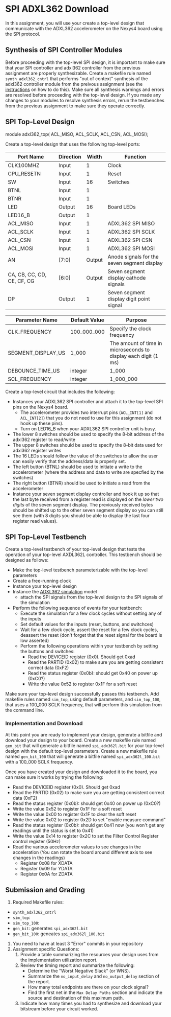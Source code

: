 # SPI ADXL362 Download

In this assignment, you will use your create a top-level design that communicate with the ADXL362 accelerometer on the Nexys4 board using the SPI protocol.

## Synthesis of SPI Controller Modules

Before proceeding with the top-level SPI design, it is important to make sure that your SPI controller and adxl362 controller from the previous assignment are properly synthesizable.
Create a makefile rule named `synth_adxl362_cntrl` that performs "out of context" synthesis of the adxl362 controller module from the preivous assignment (see the [instructions](../rx_sim/UART_Receiver_sim.md#receiver-synthesis) on how to do this).
Make sure all synthesis warnings and errors are resolved before proceeding with the top-level design.
If you made any changes to your modules to resolve synthesis errors, rerun the testbenches from the previous assignment to make sure they operate correctly.

## SPI Top-Level Design


module adxl362_top(
                ACL_MISO, ACL_SCLK, ACL_CSN, ACL_MOSI);

Create a top-level design that uses the following top-level ports:

| Port Name | Direction | Width | Function |
| ---- | ---- | ---- | ----  |
| CLK100MHZ | Input | 1 | Clock |
| CPU_RESETN | Input | 1 | Reset |
| SW | Input | 16 | Switches  |
| BTNL | Input | 1 |  |
| BTNR | Input | 1 |  |
| LED | Output | 16 | Board LEDs  |
| LED16_B | Output | 1 |  |
| ACL_MISO | Input | 1 | ADXL362 SPI MISO |
| ACL_SCLK | Input | 1 | ADXL362 SPI SCLK |
| ACL_CSN | Input | 1 | ADXL362 SPI CSN|
| ACL_MOSI | Input | 1 | ADXL362 SPI MOSI |
| AN | [7:0] | Output | Anode signals for the seven segment display |
| CA, CB, CC, CD, CE, CF, CG | [6:0] | Output | Seven segment display cathode signals |
| DP | Output | 1 | Seven segment display digit point signal |

| Parameter Name | Default Value | Purpose |
| ---- | ---- | ---- |
| CLK_FREQUENCY  | 100_000_000 | Specify the clock frequency |
| SEGMENT_DISPLAY_US  | 1_000 | The amount of time in microseconds to display each digit (1 ms) |
| DEBOUNCE_TIME_US | integer | 1_000 | Specifies the minimum debounce delay in micro seconds (1 us) |
| SCL_FREQUENCY | integer | 1_000_000 | ADXL SPI SCLK rate |


Create a top-level circuit that includes the following:
* Instances your ADXL362 SPI controller and attach it to the top-level SPI pins on the Nexys4 board. 
  * The accelerometer provides two interrupt pins (`ACL_INT[1]` and `ACL_INT[2]`) that you do not need to use for this assignment (do not hook up these pins).
  * Turn on LED16_B when your ADXL362 SPI controller unit is busy.
* The lower 8 switches should be used to specify the 8-bit address of the adxl362 register to read/write
* The upper 8 switches should be used to specify the 8-bit data used for adxl362 register writes
* The 16 LEDs should follow the value of the switches to allow the user can easily verify that the address/data is properly set.
* The left button (BTNL) should be used to initiate a write to the accelerometer (where the address and data to write are specfied by the switches)
* The right button (BTNR) should be used to initiate a read from the accelerometer
* Instance your seven segment display controller and hook it up so that the last byte received from a register read is displayed on the _lower two digits_ of the seven segment display. The previously received bytes should be shifted up to the other seven segment display so you can still see them (with 8 digits you should be able to display the last four register read values).

## SPI Top-Level Testbench

Create a top-level testbench of your top-level design that tests the operation of your top-level AXDL362L controller.
This testbench should be designed as follows:
* Make the top-level testbench parameterizable with the top-level parameters
* Create a free-running clock
* Instance your top-level design
* Instance the [ADXL362 simulation](./adxl362_model.sv) model
  * attach the SPI signals from the top-level design to the SPI signals of the simulation
* Perform the following sequence of events for your testbench:
  * Execute the simulation for a few clock cycles without setting any of the inputs
  * Set default values for the inputs (reset, buttons, and switchces)
  * Wait for a few clock cycle, assert the reset for a few clock cycles, deassert the reset (don't forget that the reset signal for the board is low asserted)
  * Perform the following operations within your testbench by setting the buttons and switches:
    * Read the DEVICEID register (0x0). Should get 0xad
    * Read the PARTID (0x02) to make sure you are getting consistent correct data (0xF2)
    * Read the status register (0x0b): should get 0x40 on power up (0xC0?)
    * Write the value 0x52 to register 0x1F for a soft reset

Make sure your top-level design successfully passes this testbench.
Add makefile rules named `sim_top`, using default parameters, and `sim_top_100`, that uses a 100_000 SCLK frequency, that will perform this simulation from the command line.


### Implementation and Download

At this point you are ready to implement your design, generate a bitfile and download your design to your board.
Create a new makefile rule named `gen_bit` that will generate a bitfile named `spi_adx362l.bit` for your top-level design with the default top-level parameters.
Create a new makefile rule named `gen_bit_100` that will generate a bitfile named `spi_adx362l_100.bit` with a 100_000 SCLK frequency.

Once you have created your design and downloaded it to the board, you can make sure it works by trying the following:

  * Read the DEVICEID register (0x0). Should get 0xad
  * Read the PARTID (0x02) to make sure you are getting consistent correct data (0xF2)
  * Read the status register (0x0b): should get 0x40 on power up (0xC0?)
  * Write the value 0x52 to register 0x1F for a soft reset
  * Write the value 0x00 to register 0x1F to clear the soft reset
  * Write the value 0x02 to register 0x2D to set "enable measure command"
  * Read the status register (0x0b): should get 0x41 now (you won't get any readings until the status is set to 0x41)
  * Write the value 0x14 to register 0x2C to set the Filter Control Register control register (50Hz)
  * Read the various accelerometer values to see changes in the acceleration (You can rotate the board around different axis to see changes in the readings)
    * Register 0x08 for XDATA
    * Register 0x09 for YDATA
    * Register 0x0A for ZDATA
  
## Submission and Grading

1. Required Makefile rules:
  * `synth_adxl362_cntrl`
  * `sim_top`:
  * `sim_top_100`:
  * `gen_bit`: generates `spi_adx362l.bit`
  * `gen_bit_100`: geneates `spi_adx362l_100.bit`
1. You need to have at least 3 "Error" commits in your repository
2. Assignment specific Questions:
    1. Provide a table summarizing the resources your design uses from the implementation utilization report.
    1. Review the timing report and summarize the following:
       * Determine the "Worst Negative Slack" (or WNS). 
       * Summarize the `no_input_delay` and `no_output_delay` section of the report.
       * How many total endpoints are there on your clock signal?
       * Find the first net in the `Max Delay Paths` section and indicate the source and destination of this maximum path.
    1. Indicate how many times you had to synthesize and download your bitstream before your circuit worked.
